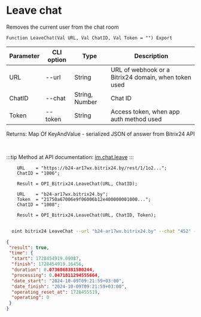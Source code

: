 ﻿---
sidebar_position: 3
---

# Leave chat
 Removes the current user from the chat room



`Function LeaveChat(Val URL, Val ChatID, Val Token = "") Export`

  | Parameter | CLI option | Type | Description |
  |-|-|-|-|
  | URL | --url | String | URL of webhook or a Bitrix24 domain, when token used |
  | ChatID | --chat | String, Number | Chat ID |
  | Token | --token | String | Access token, when app auth method used |

  
  Returns:  Map Of KeyAndValue - serialized JSON of answer from Bitrix24 API

<br/>

:::tip
Method at API documentation: [im.chat.leave](https://dev.1c-bitrix.ru/learning/course/?COURSE_ID=93&LESSON_ID=12101)
:::
<br/>


```bsl title="Code example"
    URL    = "https://b24-ar17wx.bitrix24.by/rest/1/1o2...";
    ChatID = "1006";

    Result = OPI_Bitrix24.LeaveChat(URL, ChatID);

    URL    = "b24-ar17wx.bitrix24.by";
    Token  = "21750a67006e9f06006b12e400000001000...";
    ChatID = "1008";

    Result = OPI_Bitrix24.LeaveChat(URL, ChatID, Token);
```



```sh title="CLI command example"
    
  oint bitrix24 LeaveChat --url "b24-ar17wx.bitrix24.by" --chat "452" --token "fe3fa966006e9f06006b12e400000001000..."

```

```json title="Result"
{
 "result": true,
 "time": {
  "start": 1728454919.09087,
  "finish": 1728454919.16456,
  "duration": 0.0736868381500244,
  "processing": 0.0471811294555664,
  "date_start": "2024-10-09T09:21:59+03:00",
  "date_finish": "2024-10-09T09:21:59+03:00",
  "operating_reset_at": 1728455519,
  "operating": 0
 }
}
```
